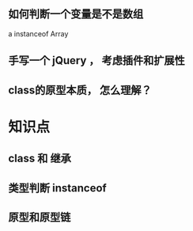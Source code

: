## 如何判断一个变量是不是数组
a instanceof Array

## 手写一个 jQuery ， 考虑插件和扩展性



## class的原型本质， 怎么理解？



# 知识点
## class 和 继承

## 类型判断 instanceof

## 原型和原型链
